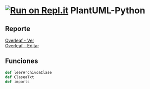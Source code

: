 [![Run on Repl.it](https://repl.it/badge/github/Uriegas/PlantUML-Python)](https://repl.it/@Uriegas/PlantUML-Python)
PlantUML-Python
==================
## Reporte
[Overleaf - Ver](https://www.overleaf.com/read/kdcsqqsrcdgj)  
[Overleaf - Editar](https://www.overleaf.com/3957742546kfrbqyczkmzt)  

## Funciones
```python
def leerArchivoaClase
def ClaseaTxt
def imports
```
